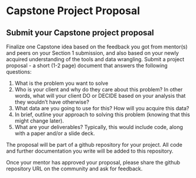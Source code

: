 # Capstone Project Proposal

## Submit your Capstone project proposal

Finalize one Capstone idea based on the feedback you got from mentor(s) and peers on your Section 1 submission, and also based on your newly acquired understanding of the tools and data wrangling. Submit a project proposal - a short (1-2 page) document that answers the following questions:

1.	What is the problem you want to solve
2.	Who is your client and why do they care about this problem? In other words, what will your client DO or DECIDE based on your analysis that they wouldn’t have otherwise?
3.	What data are you going to use for this? How will you acquire this data?
4.	In brief, outline your approach to solving this problem (knowing that this might change later).
5.	What are your deliverables? Typically, this would include code, along with a paper and/or a slide deck.

The proposal will be part of a github repository for your project. All code and further documentation you write will be added to this repository.

Once your mentor has approved your proposal, please share the github repository URL on the community and ask for feedback.
